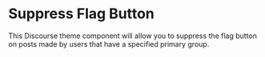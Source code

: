 # Suppress Flag Button

This Discourse theme component will allow you to suppress the flag button on posts made by users that have a specified primary group.
